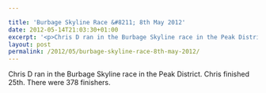 ```yaml
---

title: 'Burbage Skyline Race &#8211; 8th May 2012'
date: 2012-05-14T21:03:30+01:00
excerpt: '<p>Chris D ran in the Burbage Skyline race in the Peak District. Chris finished 25th. There were 378 finishers.</p>'
layout: post
permalink: /2012/05/burbage-skyline-race-8th-may-2012/
---
```

Chris D ran in the Burbage Skyline race in the Peak District. Chris finished 25th. There were 378 finishers.